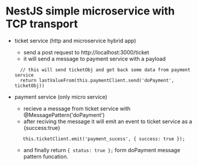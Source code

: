 # NestJS simple microservice with TCP transport

- ticket service (http and microservice hybrid app)

  - send a post request to http://localhost:3000/ticket
  - it will send a message to payment service with a payload

  ```
    // this will send ticketObj and get back some data from payment service
    return lastValueFrom(this.paymentClient.send('doPayment', ticketObj))
  ```

- payment service (only micro service)
  - recieve a message from ticket service with @MessagePattern('doPayment')
  - after reciving the message it will emit an event to ticket service as a {success:true}
  ```
     this.ticketClient.emit('payment_sucess', { success: true });
  ```
  - and finally return `{ status: true };` form doPayment message pattern funcation.
